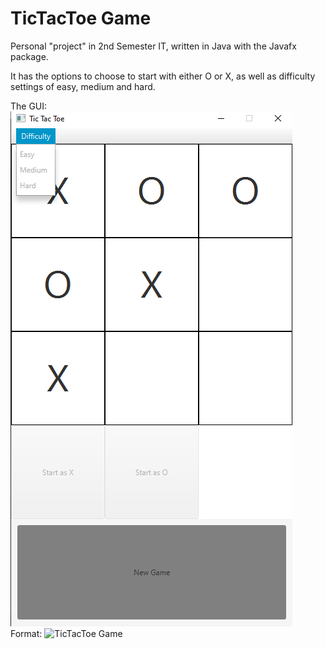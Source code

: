 # TicTacToe Game

Personal "project" in 2nd Semester IT, written in Java with the Javafx package.

It has the options to choose to start with either O or X, as well as difficulty settings of easy, medium and hard.

The GUI:
![TicTacToe Game](/images/untitled.png)
Format: ![TicTacToe Game](url)
